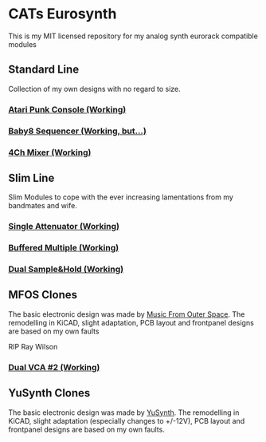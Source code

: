 # CATs Eurosynth
This is my MIT licensed repository for my analog synth eurorack compatible modules
<h2>Standard Line</h2>
<p>Collection of my own designs with no regard to size.</p>
<h3><a href="https://github.com/mzuelch/CATs-Eurosynth/tree/main/Modules/Standard%20Line/Atari%20Punk%20Console">Atari Punk Console (Working)</a></h3>
<h3><a href="https://github.com/mzuelch/CATs-Eurosynth/tree/main/Modules/Standard%20Line/Baby8%20Sequencer">Baby8 Sequencer (Working, but...)</a></h3>
<h3><a href="https://github.com/mzuelch/CATs-Eurosynth/tree/main/Modules/Standard%20Line/4Ch%20Mixer">4Ch Mixer (Working)</a></h3>
<h2>Slim Line</h2>
<p>Slim Modules to cope with the ever increasing lamentations from my bandmates and wife.</p>
<h3><a href="https://github.com/mzuelch/CATs-Eurosynth/tree/main/Modules/Slim%20Line/Attenuator">Single Attenuator (Working)</a></h3>
<h3><a href="https://github.com/mzuelch/CATs-Eurosynth/tree/main/Modules/Slim%20Line/Buffered%20Multiple">Buffered Multiple (Working)</a></h3>
<h3><a href="https://github.com/mzuelch/CATs-Eurosynth/tree/main/Modules/Slim%20Line/Sample&Hold">Dual Sample&Hold (Working)</a></h3>
<h2>MFOS Clones</h2>
<p>The basic electronic design was made by <a href="http://musicfromouterspace.com/">Music From Outer Space</a>.
The remodelling in KiCAD, slight adaptation, PCB layout and frontpanel designs are based on my own faults</p>
<p>RIP Ray Wilson</p>
<h3><a href="https://github.com/mzuelch/CATs-Eurosynth/tree/main/Modules/MFOS/Dual%20VCA%20%232">Dual VCA #2 (Working)</a></h3>
<h2>YuSynth Clones</h2>
<p>The basic electronic design was made by <a href="https://yusynth.net">YuSynth</a>.
The remodelling in KiCAD, slight adaptation (especially changes to +/-12V), PCB layout and frontpanel designs are based on my own faults.</p>
